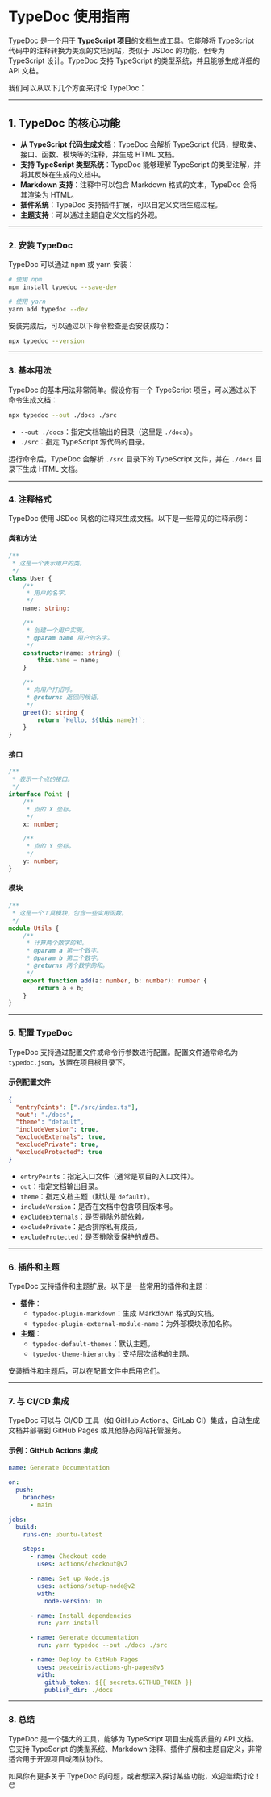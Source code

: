 # TypeDoc 使用指南

TypeDoc 是一个用于 **TypeScript 项目**的文档生成工具。它能够将 TypeScript 代码中的注释转换为美观的文档网站，类似于 JSDoc 的功能，但专为 TypeScript 设计。TypeDoc 支持 TypeScript 的类型系统，并且能够生成详细的 API 文档。

我们可以从以下几个方面来讨论 TypeDoc：

---

## 1. **TypeDoc 的核心功能**

- **从 TypeScript 代码生成文档**：TypeDoc 会解析 TypeScript 代码，提取类、接口、函数、模块等的注释，并生成 HTML 文档。
- **支持 TypeScript 类型系统**：TypeDoc 能够理解 TypeScript 的类型注解，并将其反映在生成的文档中。
- **Markdown 支持**：注释中可以包含 Markdown 格式的文本，TypeDoc 会将其渲染为 HTML。
- **插件系统**：TypeDoc 支持插件扩展，可以自定义文档生成过程。
- **主题支持**：可以通过主题自定义文档的外观。

---

### 2. **安装 TypeDoc**

TypeDoc 可以通过 npm 或 yarn 安装：

```bash
# 使用 npm
npm install typedoc --save-dev

# 使用 yarn
yarn add typedoc --dev
```

安装完成后，可以通过以下命令检查是否安装成功：

```bash
npx typedoc --version
```

---

### 3. **基本用法**

TypeDoc 的基本用法非常简单。假设你有一个 TypeScript 项目，可以通过以下命令生成文档：

```bash
npx typedoc --out ./docs ./src
```

- `--out ./docs`：指定文档输出的目录（这里是 `./docs`）。
- `./src`：指定 TypeScript 源代码的目录。

运行命令后，TypeDoc 会解析 `./src` 目录下的 TypeScript 文件，并在 `./docs` 目录下生成 HTML 文档。

---

### 4. **注释格式**

TypeDoc 使用 JSDoc 风格的注释来生成文档。以下是一些常见的注释示例：

#### 类和方法

```typescript
/**
 * 这是一个表示用户的类。
 */
class User {
    /**
     * 用户的名字。
     */
    name: string;

    /**
     * 创建一个用户实例。
     * @param name 用户的名字。
     */
    constructor(name: string) {
        this.name = name;
    }

    /**
     * 向用户打招呼。
     * @returns 返回问候语。
     */
    greet(): string {
        return `Hello, ${this.name}!`;
    }
}
```

#### 接口

```typescript
/**
 * 表示一个点的接口。
 */
interface Point {
    /**
     * 点的 X 坐标。
     */
    x: number;

    /**
     * 点的 Y 坐标。
     */
    y: number;
}
```

#### 模块

```typescript
/**
 * 这是一个工具模块，包含一些实用函数。
 */
module Utils {
    /**
     * 计算两个数字的和。
     * @param a 第一个数字。
     * @param b 第二个数字。
     * @returns 两个数字的和。
     */
    export function add(a: number, b: number): number {
        return a + b;
    }
}
```

---

### 5. **配置 TypeDoc**

TypeDoc 支持通过配置文件或命令行参数进行配置。配置文件通常命名为 `typedoc.json`，放置在项目根目录下。

#### 示例配置文件

```json
{
  "entryPoints": ["./src/index.ts"],
  "out": "./docs",
  "theme": "default",
  "includeVersion": true,
  "excludeExternals": true,
  "excludePrivate": true,
  "excludeProtected": true
}
```

- `entryPoints`：指定入口文件（通常是项目的入口文件）。
- `out`：指定文档输出目录。
- `theme`：指定文档主题（默认是 `default`）。
- `includeVersion`：是否在文档中包含项目版本号。
- `excludeExternals`：是否排除外部依赖。
- `excludePrivate`：是否排除私有成员。
- `excludeProtected`：是否排除受保护的成员。

---

### 6. **插件和主题**

TypeDoc 支持插件和主题扩展。以下是一些常用的插件和主题：

- **插件**：
  - `typedoc-plugin-markdown`：生成 Markdown 格式的文档。
  - `typedoc-plugin-external-module-name`：为外部模块添加名称。
- **主题**：
  - `typedoc-default-themes`：默认主题。
  - `typedoc-theme-hierarchy`：支持层次结构的主题。

安装插件和主题后，可以在配置文件中启用它们。

---

### 7. **与 CI/CD 集成**

TypeDoc 可以与 CI/CD 工具（如 GitHub Actions、GitLab CI）集成，自动生成文档并部署到 GitHub Pages 或其他静态网站托管服务。

#### 示例：GitHub Actions 集成

```yaml
name: Generate Documentation

on:
  push:
    branches:
      - main

jobs:
  build:
    runs-on: ubuntu-latest

    steps:
      - name: Checkout code
        uses: actions/checkout@v2

      - name: Set up Node.js
        uses: actions/setup-node@v2
        with:
          node-version: 16

      - name: Install dependencies
        run: yarn install

      - name: Generate documentation
        run: yarn typedoc --out ./docs ./src

      - name: Deploy to GitHub Pages
        uses: peaceiris/actions-gh-pages@v3
        with:
          github_token: ${{ secrets.GITHUB_TOKEN }}
          publish_dir: ./docs
```

---

### 8. **总结**

TypeDoc 是一个强大的工具，能够为 TypeScript 项目生成高质量的 API 文档。它支持 TypeScript 的类型系统、Markdown 注释、插件扩展和主题自定义，非常适合用于开源项目或团队协作。

如果你有更多关于 TypeDoc 的问题，或者想深入探讨某些功能，欢迎继续讨论！😊

